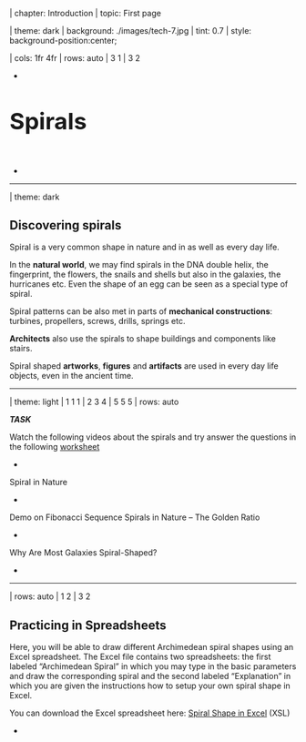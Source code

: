 
| chapter: Introduction
| topic: First page

| theme: dark
| background: ./images/tech-7.jpg
| tint: 0.7
| style: background-position:center;

| cols: 1fr 4fr
| rows: auto
| 3 1
| 3 2

-

<big>

# <big>Spirals</big>

</big>

&nbsp;

<f-next-button title="Start" />

-

---








| theme: dark



<!-- ## Discove&shy;ring Spirals

Spiral is a very common shape in nature and in as well as every day life. In the **natural world**, we may find spirals in the DNA double helix, the fingerprint, the flowers, the snails and shells but also in the galaxies, the hurricanes etc. Even the shape of an egg can be seen as a special type of spiral.

Spiral patterns can be also met in parts of **mechanical constructions**: turbines, propellers, screws, drills, springs etc.

**Architects** also use the spirals to shape buildings and components like stairs.

Finally spiral shaped **artworks**, **figures** and **artifacts** are used in every day life objects, even in the ancient time. -->


<div class="grid masonry" style="--cols: 1fr 1fr 1fr 1fr; grid-template-rows:repeat( 1fr) ; --gap:0;">

  <div style="padding:var(--base3); grid-column:1 / span 2">
    
  ## Dis&shy;cove&shy;ring spirals
  
  Spiral is a very common shape in nature and in as well as every day life. 

  </div>

  <f-image src="./images/nature-1.jpg" />
  <f-image src="./images/nature-2.jpg" />
  <f-image src="./images/nature-3.jpg"  />
  <f-image src="./images/nature-4.jpg" />

  <div style="padding:var(--base3)">

  In the **natural world**, we may find spirals in the DNA double helix, the fingerprint, the flowers, the snails and shells but also in the galaxies, the hurricanes etc. Even the shape of an egg can be seen as a special type of spiral.
  
  </div>

  <f-image src="./images/nature-5.jpg" />
  <f-image src="./images/nature-6.jpg" />
  <f-image src="./images/nature-7.jpg" />
  <f-image src="./images/nature-9.jpg" />

  <div style="padding:var(--base3)">

  Spiral patterns can be also met in parts of **mechanical constructions**: turbines, propellers, screws, drills, springs etc.
  
  </div>

  <f-image src="./images/tech-1.jpg" />
  <f-image src="./images/tech-2.jpg" />
  <f-image src="./images/tech-3.jpg" />
  <f-image src="./images/tech-4.jpg" />
  <f-image src="./images/tech-5.jpg" />
  <f-image src="./images/tech-6.jpg" />
  <f-image src="./images/tech-7.jpg" />
  <f-image src="./images/tech-8.jpg" />

  <div style="padding:var(--base3)">

  **Architects** also use the spirals to shape buildings and components like stairs.
  
  </div>

  <f-image src="./images/architecture-1.jpg" />
  <f-image src="./images/architecture-2.jpg" />
  <f-image src="./images/architecture-9.jpg" />
  <f-image src="./images/architecture-4.jpg" />
  <f-image src="./images/architecture-5.jpg" />
  <f-image src="./images/architecture-6.jpg" />
  <f-image src="./images/architecture-8.jpg" />
  <f-image src="./images/architecture-7.jpg" style="grid-column:1 / span 2" />

  <div style="padding:var(--base3)">

  Spiral shaped **artworks**, **figures** and **artifacts** are used in every day life objects, even in the ancient time.
  
  </div>

  <f-image src="./images/art-3.jpg" />
  <f-image src="./images/art-4.jpg" />
  <f-image src="./images/art-5.jpg" />
  <f-image src="./images/art-6.jpg" />
  <f-image src="./images/art-7.jpg" />
</div>

---






| theme: light
| 1 1 1 
| 2 3 4
| 5 5 5
| rows: auto

***TASK*** <f-activity-icon />

Watch the following videos about the spirals and try answer the questions in the following [worksheet](https://spiralsdesignstem.files.wordpress.com/2018/07/worksheet-1-1.docx)

-

<f-video src="https://www.youtube.com/watch?v=lPOf70xIJyg" />

Spiral in Nature

-

<f-video src="https://www.youtube.com/watch?v=iEnR8zupK0A" />

Demo on Fibonacci Sequence Spirals in Nature – The Golden Ratio

-

<f-video src="https://www.youtube.com/watch?v=aIUu5uMKB70" />

Why Are Most Galaxies Spiral-Shaped?

-

<f-next-button />

---








| rows: auto
| 1 2
| 3 2

<!-- 2. Working with spirals -->
## Practicing in Spreadsheets

Here, you will be able to draw different Archimedean spiral shapes using an Excel spreadsheet. The Excel file contains two spreadsheets: the first labeled “Archimedean Spiral” in which you may type in the basic parameters and draw the corresponding spiral and the second labeled “Explanation” in which you are given the instructions how to setup your own spiral shape in Excel.

You can download the Excel spreadsheet here: [Spiral Shape in Excel](https://spiralsdesignstem.files.wordpress.com/2018/09/spiral-shape-in-excel1.xls) (XSL)


-

<div style="height:80vh; ">

<f-image src="https://spiralsdesignstem.files.wordpress.com/2018/09/excel1.jpg" style="--image-min-height:40vh; --image-height:40vh;" />
<f-image src="https://spiralsdesignstem.files.wordpress.com/2018/09/excel21.jpg" style="--image-min-height:40vh; --image-height:40vh;" />

<!-- ![](https://spiralsdesignstem.files.wordpress.com/2018/09/excel1.jpg?w=434&h=456) 

![](https://spiralsdesignstem.files.wordpress.com/2018/09/excel21.jpg?w=585&h=460) -->

</div>

-

<f-next-button />

---







| rows: auto 
| cols: 3fr 2fr
| 1 1
| 2 3
| 4 4

## 2D, 3D Spirals in Geogebra

-

Geogebra is a free online math tools for graphing, geometry, 3D modelling etc.

<br>

<f-inline>

  <f-link to="https://www.geogebra.org/2d" class="button tertiary">Geogebra 2D version</f-link>

  <f-link to="https://www.geogebra.org/3d" class="button tertiary">Geogebra 3D version</f-link>

</f-inline>

<br>

<f-link to="https://spiralsdesignstem.files.wordpress.com/2018/10/what-is-geogebra.pdf">Short introduction to Geogebra</f-link> (pdf)

In our example Geogebra will be used as a practicing tool for creating 3D spirals.

-

### Geogebra examples

<f-link to="https://www.geogebra.org/m/aKC2MESg">Spiral types in Geogebra</f-link>

#### 3D spiral examples:

Spiral 1: <f-link to="https://www.geogebra.org/m/usfyzvuc">geogebra.org/m/usfyzvuc</f-link>
Spiral 2: <f-link to="https://www.geogebra.org/m/scky7tbf">geogebra.org/m/scky7tbf</f-link>
Spiral 3: <f-link to="https://www.geogebra.org/m/yctfkmjg">geogebra.org/m/yctfkmjg</f-link>
Spiral 4: <f-link to="https://www.geogebra.org/m/jkvcnjpd">geogebra.org/m/jkvcnjpd</f-link>
Screw:    <f-link to="https://www.geogebra.org/m/pdrtw9uv">geogebra.org/m/pdrtw9uv</f-link>

-

<f-next-button />

---







| 4 4
| 1 2
| 3 3


## <f-activity-icon /> Task 1

Open the Geogebra application in https://www.geogebra.org/3d

Start practicing in creating 3D spirals, following the instructions of the <f-link to="https://spiralsdesignstem.files.wordpress.com/2018/10/worksheet-spiral.pdf">Worksheet 1</f-link> (PDF)

-

## <f-activity-icon /> Task 2

Open the Geogebra application in https://www.geogebra.org/3d

Start practicing in creating 3D spirals, following the instructions of the <f-link to="https://spiralsdesignstem.files.wordpress.com/2018/11/archimedean-spiral-worksheet.pdf">Worksheet 2</f-link> (PDF)

-

<f-next-button />

-

---












| theme: dark

<center>
<div style="padding:5vh 10vw">

  # Basics of trigono&shy;metry and polar coordi&shy;nates
  
  <br />

  <f-next-button />
  
</div>
</center>













---






<!-- 3. Background -->

| cols: 3fr 2fr
| 1 3
| 2 3
| 4 4

<caption>Basics of trigonometry and polar coordinates</caption>

## Basics of trigonometry

-

In order to design a spiral you first need to recall the basic knowledge from trigonometry, a know the basic notation of trigonometry which is the branch of mathematics dealing with the **relations of the sides and angles of triangles**.

### The sides of an orthogonal triangle

Assume that there is an orthogonal triangle (a triangle with one angle equal to 90°). The side that is always opposite to the right angle is called <f-math inline red>**"hypotenuse"**</f-math>. This is the longest side in the orthogonal triangle.

If we choose an angle <f-math inline>θ</f-math> other the right angle, the side that lies opposite to it is called <f-math inline blue>"opposite"</f-math>. The third angle, not in the opposite side is called <f-math inline green>"adjacent"</f-math> sides. Let's call the sides <f-math inline green>a</f-math>, <f-math inline blue>b</f-math> and <f-math inline red>c</f-math>.

The length of the three sides <f-math inline green>a</f-math>, <f-math inline blue>b</f-math> and <f-math inline red>c</f-math> of an orthogonal triangle are linked with **“Pythagorean equation”**

<f-math>\color{blue}a^2 \color{black}+ \color{green}b^2 \color{black}= \color{red}c^2</f-math>

This equation states that **the square of the hypotenuse** (the side opposite the right angle) is equal to **the sum of the squares of the other two sides**.

-

<div style="position:sticky; top:0;">
  <f-scene responsive style="max-width:600px;">
    <defs>
    <marker id="arrow" viewBox="0 0 10 10" refX="5" refY="5"
      markerWidth="5" markerHeight="5"
      orient="auto-start-reverse" fill="lightgray" >
        <path d="M 0 0 L 10 5 L 0 10 z" />
    </marker>
    </defs>
    <f-group position="0.4 0">
      <f-arc position="-1.5 -1" start-angle="90" end-angle="130" r="0.4" inner-radius="0.4" stroke-width="2" />
      <f-line points="-1.5 -1, 1 -1"  :stroke="color('green')" />
      <f-line points="1 -1, 1  1"     :stroke="color('blue')" />
      <f-line points="1 1, -1.5 -1"     :stroke="color('red')" />
      <f-box r="0.2" position="0.9 -0.9" strokeWidth="2" />
      <polyline points="-1.05,-0.85 0.85,-0.1" fill="none" stroke="lightgray" stroke-width="0.02" stroke-dasharray="0.04" marker-end="url(#arrow)" />
      <polyline points="0.9,-0.9 -0.2,-0.1" fill="none" stroke="lightgray" stroke-width="0.02" stroke-dasharray="0.04" marker-end="url(#arrow)" />
      <f-text :fill="color('red')" position="-0.6 0.5">Hypotenuse:c</f-text>
      <f-text :fill="color('green')" position="-0.2 -1.3">Adjascent:a</f-text>
      <f-text :fill="color('blue')" position="1.3 0" rotation="90">Opposite:b</f-text>
      <f-text position="-1.5 -0.8" style="font-size:120%">θ</f-text>
    </f-group>
  </f-scene>
</div>

-

<br>

<f-next-button />

---



| cols: 3fr 2fr
| 1 2
| 3 4
| 5 5

<caption>Basics of trigonometry and polar coordinates</caption>

## Trigonometric Ratios

The ratios (fractions) of the sides a, b and c  of an orthogonal right triangle are called trigonometric ratios. Three common trigonometric ratios are the sine (**sin**), cosine (**cos**), and tangent (**tan**). For any angle θ such that of the triangle in Figure 1, these are defined for as follows:

<f-math>sin(θ) = \frac{\color{blue}Opposite}{\color{red}Hypotenuse} = \frac{\color{blue}b}{\color{red}c}</f-math><f-math>cos(θ) = \frac{\color{green}Adjascent}{\color{red}Hypotenuse} = \frac{\color{green}a}{\color{red}c}</f-math><f-math>tan(θ) = \frac{\color{blue}Opposite}{\color{green}Adjascent} = \frac{sin θ}{cos θ} = \frac{\color{blue}b}{\color{green}a}</f-math>

To remember these definitions, note the following:

<f-math>Sine = \frac{\color{blue}Opposite}{\color{red}Hypotenuse}</f-math><f-math>Cosine = \frac{\color{green}Adjascent}{\color{red}Hypotenuse}</f-math><f-math>Tangent = \frac{\color{blue}Opposite}{\color{green}Adjascent}</f-math>

By applying the Pythagorean equation to the trigonometric ratios derives that, for any angle θ in an orthogonal triangle holds

<f-math>sin^2(θ) + cos^2(θ) = 1</f-math>

-

<div style="position:sticky; top:0;">
  <f-scene responsive style="max-width:600px;">
    <defs>
    <marker id="arrow" viewBox="0 0 10 10" refX="5" refY="5"
      markerWidth="5" markerHeight="5"
      orient="auto-start-reverse" fill="lightgray" >
        <path d="M 0 0 L 10 5 L 0 10 z" />
    </marker>
    </defs>
    <f-arc position="-1.5 -1" start-angle="90" end-angle="130" r="0.4" inner-radius="0.4" stroke-width="2" />
    <f-line points="-1.5 -1, 1 -1"  :stroke="color('green')" />
    <f-line points="1 -1, 1  1"     :stroke="color('blue')" />
    <f-line points="1 1, -1.5 -1"     :stroke="color('red')" />
    <f-box r="0.2" position="0.9 -0.9" strokeWidth="2" />
    <polyline points="-1.05,-0.85 0.85,-0.1" fill="none" stroke="lightgray" stroke-width="0.02" stroke-dasharray="0.04" marker-end="url(#arrow)" />
    <polyline points="0.9,-0.9 -0.2,-0.1" fill="none" stroke="lightgray" stroke-width="0.02" stroke-dasharray="0.04" marker-end="url(#arrow)" />
    <f-text :fill="color('red')" position="-0.6 0.5">Hypotenuse:c</f-text>
    <f-text :fill="color('green')" position="-0.2 -1.3">Adjascent:a</f-text>
    <f-text :fill="color('blue')" position="1.3 0" rotation="90">Opposite:b</f-text>
    <f-text position="-1.5 -0.8" style="font-size:120%">θ</f-text>
  </f-scene>
</div>

-

### Example

Let the triangle <f-math inline>ABC</f-math> be with sides 3, 4 and 5.

In the above triangle <f-math inline>ABC</f-math>, the trigonometric ratios of the angle <f-math inline>A</f-math> are calculated:

<f-math>sin(A) = \frac{\color{blue}CB}{\color{red}AB} = \frac{\color{blue}3}{\color{red}5} = 0.6</f-math><f-math>cos(A) = \frac{\color{green}AC}{\color{red}AB} = \frac{\color{green}4}{\color{red}5} = 0.8</f-math><f-math>tan(A) = \frac{\color{blue}CB}{\color{green}AC} = \frac{\color{blue}3}{\color{green}4} = 0.75</f-math>

or by using the values of <f-math inline>sin(A)</f-math> and <f-math inline>cos(A)</f-math> 

<f-math>tan(A) = \frac{sin(A)}{cos(A)} = \frac{0.6}{0.8} = 0.75</f-math>

In this example we can verify that 

<f-math>\color{red}AB\color{black}^2 = \color{green}AC\color{black}^2 + \color{blue}BC\color{black}^2 or</f-math><f-math>\color{red}5\color{black}^2 = \color{green}4\color{black}^2 + \color{blue}3\color{black}^2 or</f-math><f-math>\color{red}25\color{black} = \color{green}16\color{black} + \color{blue}9\color{black}</f-math>

<!-- ![](https://spiralsdesignstem.files.wordpress.com/2018/09/eq5.jpg) -->

Moreover,  

<f-math inline>sin^2(A) + cos^2(A) = 1 </f-math> or<br /><f-math inline>0.6^2 + 0.8^2 = 0.36 + 0.64 = 1</f-math>

<!-- ![](https://spiralsdesignstem.files.wordpress.com/2018/09/eq72.jpg) -->

-

<div style="position:sticky; top:0;">
  <f-scene responsive style="max-width:550px;">
    <f-arc position="-1.5 -1" start-angle="90" end-angle="125" r="0.4" inner-radius="0.4" stroke-width="2" />
    <f-line points="-1.5 -1, 1.5 -1"  :stroke="color('green')" />
    <f-line points="1.5 -1, 1.5  1.25"     :stroke="color('blue')" />
    <f-line points="1.5 1.25, -1.5 -1"     :stroke="color('red')" />
    <f-box r="0.2" position="1.4 -0.9" strokeWidth="2" />
    <f-text :fill="color('red')" position="0 0.4">5</f-text>
    <f-text :fill="color('green')" position="0 -1.3">4</f-text>
    <f-text :fill="color('blue')" position="1.3 0">3</f-text>
    <f-text position="-1.6 -1.2">A</f-text>
    <f-text position="1.6 1.3">B</f-text>
    <f-text position="1.6 -1.2">C</f-text>
  </f-scene>
</div>

<!-- ![](https://spiralsdesignstem.files.wordpress.com/2018/09/triangle1.jpg?w=135&zoom=2) -->

-

<br />

<f-next-button />









---

| 1 1
| 2 3
| 4 5
| 6 6

<caption>Basics of trigonometry and polar coordinates</caption>

## Cartesian and Polar Coordinates 

-

### Cartesian coordinates

Any point in the plane can be defined by its coordinates (**X**, **Y**). (X, Y) is a pair of numbers denoting the distances from two perpendicular lines: the vertical line (-axis) and the horizontal line (-axis). For example, in the next figure the point A is defined as a pair (3,4), where X=3 and Y=4. These are called Cartesian coordinates.

-

<f-image src="https://spiralsdesignstem.files.wordpress.com/2018/09/plane11.jpg" style="--image-size:contain; --image-height:30vh;" />

<!-- ![](https://spiralsdesignstem.files.wordpress.com/2018/09/plane11.jpg) -->

-

### Polar coordinates

However, in many cases such that of drawing a spiral, a different expression is needed. One may notice that instead of using (x, y) as the coordinates of point A, the **distance from the zero point r and the angle θ** may equivalently be used. This means that the position of any point in the plane can be described by the pair (r, θ). These are called **Polar coordinates of the point A**.

> Cartesian and Polar coordinates are equivalent and can be converted from one type to another.

-

<f-image src="./images/polar-coordinates.png" style="--image-size:contain; --image-height:30vh; --image-position:center;" />

<!-- ![](./images/polar-coordinates.png) -->

-

<f-next-button />

---




| cols: 3fr 2fr
| 1 1
| 2 3
| 4 3
| 5 5

<caption>Basics of trigonometry and polar coordinates</caption>

## Calculation of Polar coordinates

-

#### 1. Find the Polar coordinates from Cartesian coordinates

Assume that a point A(3,4) is given. According to the next figure, the grey triangle is orthogonal with opposite and adjacent sides equal to y=4 and x=3, respectively.

The **hypotenuse is the distance r** and can be estimated by applying the Pythagorean equation as

<f-math>\color{red}r^2 \color{black} = \color{blue}x^2 \color{blaxk}+ \color{green}y^2 \color{black}= \color{blue}3^2 \color{black}+ \color{green}4^2 \color{black}= \color{blue}9 \color{black}+ \color{green}16 \color{black}= 25</f-math><f-math>\color{red}r \color{black}= \sqrt{25} = 5</f-math>

<!-- ![](https://spiralsdesignstem.files.wordpress.com/2018/09/eq8.jpg) -->

From the same triangle, **angle θ can be estimated** indirectly in terms of the tan(θ) ratio.

Indeed

<f-math>tan(θ) = \frac{\color{green}y}{\color{blue}x} = \frac{\color{green}4}{\color{blue}3} = 1.33</f-math><f-math>θ = tan^{-1}(1.33) = 53.06\degree</f-math>

<!-- ![](https://spiralsdesignstem.files.wordpress.com/2018/09/eq9.jpg) -->

👉Note the value of θ derives by the **inverse function of tangens** (tan<sup>-1</sup>). Any typical scientific calculator includes this option.

-

<f-scene responsive style="position:sticky; top:25vh; max-width:600px;">
  <defs>
    <marker id="arrow" viewBox="0 0 10 10" refX="5" refY="5"
      markerWidth="5" markerHeight="5"
      orient="auto-start-reverse" fill="lightgray" >
        <path d="M 0 0 L 10 5 L 0 10 z" />
    </marker>
    </defs>
    <polyline points="0,-1.9 0,1.9" fill="none" stroke="lightgray" stroke-width="0.02" stroke-dasharray="0.04" marker-end="url(#arrow)" />
    <polyline points="-1.9,0 1.9,0" fill="none" stroke="lightgray" stroke-width="0.02" stroke-dasharray="0.04" marker-end="url(#arrow)" />
    <f-circle r="1.5" strokeWidth="2" :stroke="color('gray')" />
    <f-polygon :points="[ [0,0], polarxy(90,0.75), polarxy(150, 1.5) ]" :fill="color('yellow')" stroke opacity="0.6" />
    <f-line points="0 0, 0 1.31" :stroke="color('green')" />
    <f-polygon :points="[ [0,0], polarxy(90,0.75), polarxy(150, 1.5) ]" strokeWidth="2" />
    <f-line points="0 0, 0.75 0" :stroke="color('blue')" />
    <f-line :points="[[0,0],polarxy(150, 1.5)]" :stroke="color('red')" />
    <f-arc position="0 0" start-angle="90" end-angle="150" r="0.45" inner-radius="0.45" stroke-width="1" />
    <f-box r="0.1" position="0.7 0.05" strokeWidth="1" />
    <f-text :position="polarxy(140,1.9)">A(x:3,y:4)</f-text>
    <f-text position="-0.1 0.6" :fill="color('green')" rotation="90" scale="0.75">r⋅sin(θ)</f-text>
    <f-text position="0.4 -0.25" :fill="color('blue')" scale="0.75">r⋅cos(θ)</f-text>
    <f-text :position="polarxy(155, 0.75)" :fill="color('red')" scale="0.75">r</f-text>
    <f-text position="0.22 0.05" >θ</f-text>
    <f-text position="1.9 0.1" scale="0.75">x</f-text>
    <f-text position="0.15 1.85" scale="0.75">y</f-text>
    
</f-scene>

<!-- ![](https://spiralsdesignstem.files.wordpress.com/2018/09/plane21.jpg) -->

-

#### 2. From Polar to Cartesian coordinates

Following the previous example, assume now that the point A is known by its polar coordinates (5, 53.06°). Its Cartesian coordinates derive by applying the trigonometric ratios cos() and sin() as follows.

<f-math>cos(θ) = \frac{\color{blue}x}{\color{red}r}</f-math><f-math>{\color{blue}x} = {\color{red}r} \cdot cos(θ) = {\color{red}5} \cdot cos(53.06\degree) = {\color{red}5} \cdot 0.6 = \color{blue}3</f-math><f-math>sin(θ) = \frac{\color{green}y}{\color{red}r}</f-math><f-math>{\color{green}y} = {\color{red}r} \cdot sin(θ) = {\color{red}5} \cdot sin(53.06\degree) = {\color{red}5} \cdot 0.8 = \color{green}4</f-math>

<!-- ![](https://spiralsdesignstem.files.wordpress.com/2018/09/eq10.jpg) -->

-

<f-next-button />

---













| theme: dark

<center>
<div style="padding:5vh 10vw">

  # Mathe&shy;matics of 2D and 3D Archi&shy;medean spirals

  This section will help you understand the mathematics and particular the equations and formulas from which 2D and 3D spirals derive.

  <br />

  <f-next-button />
  
</div>
</center>

---







| cols: 2fr 1fr 2fr
| 1 1 1
| 2 4 5
| 3 4 5
| 6 6 6



<caption>Mathematics of 2D and 3D Archimedean spirals</caption>

## Equations of 2D Archi&shy;medean spirals

-

Assume that a point is described by its polar coordinates (r, θ). Remember that r is the radius, the distance of the point from the center of the axes and θ is the angle formed between the radius and x axis (see next figure).

-

<f-image src="https://spiralsdesignstem.files.wordpress.com/2018/09/spiral2d-2.jpg?w=300&h=261" style="--image-size:contain; --image-height:35vh; " />

<!-- ![](https://spiralsdesignstem.files.wordpress.com/2018/09/spiral2d-2.jpg?w=300&h=261) -->

-

Now, image what happens if the angle θ gradually increases from the zero degrees (θ=0º) to θ=90º and then to θ=180º up to θ=360º. If the radius *r* remains constant, the corresponding point will move along the blue circle. This is the basic movement to produce a circular shape.

-

Lets simulate this:

<f-slider set="circleProgress" value="0" to="360" title="θ" />

<f-scene grid responsive style="max-width:600px;">
  <f-circle r="1.5" strokeWidth="1" :stroke="color('blue')" />
  <f-group rotation="90">
    <!-- <f-line :points="[[0,0], polarxy(get('circleProgress'),1.5) ]" /> -->
    <f-arc r="1.5" inner-radius="0" :stroke="color('red')" start-angle="0" :end-angle="get('circleProgress', 0)" stroke-width="4" />
    <f-circle r="0.1" :stroke="color('red')" :position="polarxy( get('circleProgress', 0), 1.5)"  />
  </f-group>
  <f-text :position="polarxy( get('circleProgress', 0)+90, 1.75)">r</f-text>
  <f-text position="0 0.1">θ={{Math.round(get('circleProgress', 0))}}°</f-text>
</f-scene>

-

<f-next-button />

---





| gap: 7vh 5vw
| 1 1
| 2 3
| 4 5
| 6 6

<caption>Mathematics of 2D and 3D Archimedean spirals</caption>

## Equations of 2D Archi&shy;medean spirals

-

In the previous movement, if we assume that **r is not constant** but changes gradually as the angle θ ranges from 0º to 360º, then we get a **perfect spiral shape**.

To draw an Archimedian spiral, two basic parameters need to define:

- the starting point on the x axis (lets call it **α**) and
- the distance **d** between two consecutive lines of the spiral.

<f-slider 
    title="α"
    :value="150" 
    set="radius"
    from="0"
    to="200" 
/>
<f-slider 
    title="d"
    :value="0" 
    set="padding"
    from="0"
    to="100" 
/>
<f-slider 
    title="Active point"
    :value="0" 
    set="active"
    from="0"
    to="180"
    :step="1" 
/>

The most usual case of an Archimedian spiral is that when the spiral shape begins from the beginning of the axes x and y. In such a case α=0.

-

<f-artboard responsive grid width="600" height="400">
  <g transform="translate(300 200)">
    <Spiral :cycles="5" :padding="get('padding', 0)" :startX="get('radius', 100)" :activePoint="get('active', 0)" :info="false" />
  </g>
</f-artboard>

-



<!-- ![](https://spiralsdesignstem.files.wordpress.com/2018/09/spiral2d-3.jpg?w=300&h=276) -->

**Any point (x,y) of the plane belongs to a spiral shape if satisfies the following equations**

<f-math>x = r \cdot cos(θ)</f-math><f-math>y = r \cdot sin(θ)</f-math><f-math>r = a + \frac{d}{2π} \cdot θ</f-math><f-math>θ = 0°...360°</f-math>

Note that π is the well known PI number equal to 3.14159.

The following figure, explains the above equations in terms of the polar coordinates explained in the previous section.

<!-- ![](https://spiralsdesignstem.files.wordpress.com/2018/09/spiral2d-1.jpg?w=1024&h=671) -->

> Based on the above equations, any flat, 2D Archimedian spiral can be drawn if the angle θ ranges from 0º to 360º, and for every single value in that range, the coordinates  x and y are calculated and the corresponding point (x,y) in plotted in the plane.

-

<!-- <f-image src="https://spiralsdesignstem.files.wordpress.com/2018/09/spiral2d-1.jpg?w=1024&h=671" style="--image-size:contain; --image-min-height:40vh" /> -->

<f-artboard responsive width="600" height="400">
<defs>
<marker id="arrow" viewBox="0 0 10 10" refX="9" refY="5"
    markerWidth="3" markerHeight="3"
    orient="auto-start-reverse" :fill="color('darkgray')" >
    <path d="M 0 0 L 10 5 L 0 10 z" />
  </marker>
  </defs>
  <g transform="translate(300 200)">
    <Spiral :cycles="3" :padding="60" :startX="150" activePoint="6" :info="false" :triangle="true" />
    <f-line :points="[ [0,30], [polarx(90, 150), polary(90, 150)+30] ]" stroke-width="3" marker-end="url(#arrow)" marker-start="url(#arrow)" />
    <f-line :points="[ [polarx(90,150), 0], [polarx(90, 210), 0] ]" stroke-width="3" marker-end="url(#arrow)" marker-start="url(#arrow)" />
    <f-text position="45 -5" scale="1.5">x</f-text>
    <f-text position="90 -60" scale="1.5">y</f-text>
    <f-text position="30 -70" scale="1.5">r</f-text>
    <f-text position="80 50" scale="1.5">α</f-text>
    <f-text position="180 20" scale="1.5">d</f-text>
  </g>
</f-artboard>

-

<f-next-button />

---




| cols: 3fr 2fr
| 1 1
| 2 3
| 4 4

<caption>Mathematics of 2D and 3D Archimedean spirals</caption>

## Equations of 3D spirals

-

The equations of a 3D spiral or helix are similar to those presented before.

In three dimensions we assume that a **third axis z denoting the height** is added to the plane. For that new axis and the two horizontal (x and y), the equations are as follows:

<f-math>x = R \cdot cos(t)</f-math><f-math>y = R \cdot sin(t)</f-math><f-math>z = c \cdot t</f-math><f-math>t = {0...2\pi}  =  {0\degree...360\degree}</f-math>

<!-- ![](https://spiralsdesignstem.files.wordpress.com/2018/10/eq121.jpg?w=300&h=148) -->

In the above equations, **R** represents the radius of the cycle in the plane X-Y and **t** varies between 0 and 2π in the right-hand direction full cycle. The factor **c** is constant so the value **2πc** denotes the vertical separation of the helix’s loop.

<!-- Next figure presents the shape of a helix drawn in the three dimensions. -->

![](https://spiralsdesignstem.files.wordpress.com/2018/10/spiral3d.jpg?w=287&h=300)

-

<f-slider set="t" from="0" to="0.2" step="0.02" value="0" title="t" />
<f-slider set="rad" from="0.2" to="1.8" step="0.1" value="1" title="R" />
<f-slider set="rot" to="360" step="1" value="20" title="Rotate spiral" />

<f-scene3 responsive isometric style="max-width:700px">
  <f-group3 :rotation="[60, 0, get('rot', 20)]" :key="get('t', 0)">
  <f-point3 :key="get('rad')"
    :points="range(-10,10,0.1).map(x => [get('rad', 1)*Math.cos(x),get('rad', 1)*Math.sin(x),x*get('t',0)])"
    :stroke="color('gray')"
  />
  </f-group3>
</f-scene3>

-

<f-next-button />

---












| 1 1
| 2 3
| 4 3

## 3D Design

In this section you can use a 3D Design software to produce objects relevant to spirals or search the internet to find 3D Models online.

-

#### Find objects online

You can find and download 3D Models by visiting the webpages below:

* <f-link to="https://www.thingiverse.com/">www.thingiverse.com</f-link>
* <f-link to="https://www.youmagine.com/">www.youmagine.com</f-link>

**Find a 3D Model you like by visiting the above websites.**

1. Download the files of the 3D Model you selected.
2. Extract the .zip file of the 3D Model after you download it.
3. What are the files extensions?
4. Are these extensions known to you?
5. What the .stl file stands for?

-

#### Design your own objects

Use the online **Tinkercad software**, available at: <f-link to="http://www.tinkercad.com">www.tinkercad.com</f-link> and try to complete the tasks of the following pdf worksheets.

<f-link to="https://spiralsdesignstem.files.wordpress.com/2018/09/worksheet-1.pdf">Worksheet 1</f-link> – Create a simple 3D Spiral Shape – Clockspring

<f-link to="https://spiralsdesignstem.files.wordpress.com/2018/09/worksheet-2.pdf">Worksheet 2</f-link> – Implement a 2D Spiral shape and transform it into a 3D Spiral Shape

<f-link to="https://spiralsdesignstem.files.wordpress.com/2018/09/worksheet-3.pdf">Worksheet 3</f-link> – Create a simple Screw with Spiral Shapes

<f-link to="https://spiralsdesignstem.files.wordpress.com/2018/09/worksheet-4.pdf">Worksheet 4</f-link> – Create a Helical Compression Spring

-

<f-next-button />

---




<!-- 

## 3D Printing Gallery

<div class="grid" style="--cols: 1fr 1fr 1fr 1fr 1fr 1fr">

[![Ultimaker1](https://spiralsdesignstem.files.wordpress.com/2018/09/ultimaker1.jpg?w=162&h=162&crop=1 "Ultimaker1")](https://spiralsdesignstem.wordpress.com/ultimaker1/) 

[![Ultimakersample1](https://spiralsdesignstem.files.wordpress.com/2018/09/ultimakersample1.jpg?w=162&h=162&crop=1 "Ultimakersample1")](https://spiralsdesignstem.wordpress.com/ultimakersample1/) 

[![Cura1](https://spiralsdesignstem.files.wordpress.com/2018/09/cura1.jpg?w=162&h=162&crop=1 "Cura1")](https://spiralsdesignstem.wordpress.com/cura1/) 

[![Cura2](https://spiralsdesignstem.files.wordpress.com/2018/09/cura2.jpg?w=121&h=121&crop=1 "Cura2")](https://spiralsdesignstem.wordpress.com/cura2/) 

[![Tinkercadsample1](https://spiralsdesignstem.files.wordpress.com/2018/09/tinkercadsample1.jpg?w=121&h=121&crop=1 "Tinkercadsample1")](https://spiralsdesignstem.wordpress.com/tinkercadsample1/) 

[![Ultimakersample3](https://spiralsdesignstem.files.wordpress.com/2018/09/ultimakersample3.jpg?w=121&h=121&crop=1 "Ultimakersample3")](https://spiralsdesignstem.wordpress.com/ultimakersample3/) 

[![Ultimakersample2](https://spiralsdesignstem.files.wordpress.com/2018/09/ultimakersample2.jpg?w=121&h=121&crop=1 "Ultimakersample2")](https://spiralsdesignstem.wordpress.com/ultimakersample2/) 

[![Ultimakersample4](https://spiralsdesignstem.files.wordpress.com/2018/09/ultimakersample4.jpg?w=121&h=121&crop=1 "Ultimakersample4")](https://spiralsdesignstem.wordpress.com/ultimakersample4/) 

[![Ultimakersample5](https://spiralsdesignstem.files.wordpress.com/2018/09/ultimakersample5.jpg?w=121&h=121&crop=1 "Ultimakersample5")](https://spiralsdesignstem.wordpress.com/ultimakersample5/) 

[![Ultimakersample6](https://spiralsdesignstem.files.wordpress.com/2018/09/ultimakersample6.jpg?w=121&h=121&crop=1 "Ultimakersample6")](https://spiralsdesignstem.wordpress.com/ultimakersample6/) 

[![Ultimakersample7](https://spiralsdesignstem.files.wordpress.com/2018/09/ultimakersample7.jpg?w=121&h=121&crop=1 "Ultimakersample7")](https://spiralsdesignstem.wordpress.com/ultimakersample7/) 

[![Ultimakersample8](https://spiralsdesignstem.files.wordpress.com/2018/09/ultimakersample8.jpg?w=121&h=121&crop=1 "Ultimakersample8")](https://spiralsdesignstem.wordpress.com/ultimakersample8/) 

[![Ultimakersample9](https://spiralsdesignstem.files.wordpress.com/2018/09/ultimakersample9.jpg?w=121&h=121&crop=1 "Ultimakersample9")](https://spiralsdesignstem.wordpress.com/ultimakersample9/) 

[![Ultimakersample10](https://spiralsdesignstem.files.wordpress.com/2018/09/ultimakersample10.jpg?w=121&h=121&crop=1 "Ultimakersample10")](https://spiralsdesignstem.wordpress.com/ultimakersample10/) 

[![Ultimakersample11](https://spiralsdesignstem.files.wordpress.com/2018/09/ultimakersample11.jpg?w=121&h=121&crop=1 "Ultimakersample11")](https://spiralsdesignstem.wordpress.com/ultimakersample11/) 

[![Ultimakersample12](https://spiralsdesignstem.files.wordpress.com/2018/09/ultimakersample12.jpg?w=121&h=121&crop=1 "Ultimakersample12")](https://spiralsdesignstem.wordpress.com/ultimakersample12/) 

[![Ultimakersample13](https://spiralsdesignstem.files.wordpress.com/2018/09/ultimakersample13.jpg?w=121&h=121&crop=1 "Ultimakersample13")](https://spiralsdesignstem.wordpress.com/ultimakersample13/) 

[![Ultimakersample14](https://spiralsdesignstem.files.wordpress.com/2018/09/ultimakersample14.jpg?w=121&h=121&crop=1 "Ultimakersample14")](https://spiralsdesignstem.wordpress.com/ultimakersample14/) 

[![Ultimakersample15](https://spiralsdesignstem.files.wordpress.com/2018/09/ultimakersample15.jpg?w=121&h=121&crop=1 "Ultimakersample15")](https://spiralsdesignstem.wordpress.com/ultimakersample15/) 

[![Ultimakersample16](https://spiralsdesignstem.files.wordpress.com/2018/09/ultimakersample16.jpg?w=121&h=121&crop=1 "Ultimakersample16")](https://spiralsdesignstem.wordpress.com/ultimakersample16/) 

[![Ultimakersample17](https://spiralsdesignstem.files.wordpress.com/2018/09/ultimakersample17.jpg?w=121&h=121&crop=1 "Ultimakersample17")](https://spiralsdesignstem.wordpress.com/ultimakersample17/) 

[![Ultimakersample18](https://spiralsdesignstem.files.wordpress.com/2018/09/ultimakersample18.jpg?w=121&h=121&crop=1 "Ultimakersample18")](https://spiralsdesignstem.wordpress.com/ultimakersample18/) 

[![Ultimakersample_node1](https://spiralsdesignstem.files.wordpress.com/2018/09/ultimakersample_node1.jpg?w=121&h=121&crop=1 "Ultimakersample_node1")](https://spiralsdesignstem.wordpress.com/ultimakersample_node1/) 

</div> -->





| 1 1 
| 2 3
| 4 5
| rows: auto

# 3D printing videos

The objects that were 3D Printed were retrieved from
https://www.youmagine.com/ and https://www.thingiverse.com

-

<f-video src="https://www.youtube.com/watch?v=pS2WOM_TBjs" />

3D Printing of a **Spiral Cube**

-

<f-video src="https://www.youtube.com/watch?v=FHV3Sn-KqlQ" />

3D Printing of a **Tornado**

-

<f-video src="https://www.youtube.com/watch?v=HB7imT8L5x0" />

3D Printing of a **DNA chain**

-

<f-video src="https://www.youtube.com/watch?v=86W2zbpf4Io" />

3D Printing of a **DNA chain** II

---










| 1 2 
| 3 2 
 
## Let's play dice!
  
#### **Dice games**
  
Dice games are board games that you play with a dice. The Backgammon, Chuck-a-Luck (Bird cage), Ludo etc are examples of dice games. A list of several dice games can be found at <f-link to="http://www.dice-play.com/GamesAZ.htm">dice-play.com/GamesAZ.htm</f-link>
  
Dice games are based on rules according to which a player throws the dice and depending on the result, an action is performed. In these games the random outcome of the dice is very important. The dice must have **enough space** to roll several times so to end up randomly to their final position.

-

<f-image src="./images/dice-game.jpg" style="--image-min-height:40vw;" />

-

<f-next-button />

<f-notes title="Credits">

https://www.pexels.com/photo/blur-board-game-business-challenge-278918/

</f-notes>

---




| 1 2
| 3 2


<div class="bottom">
  
  ## The design problem
  
  There's often not enough space to throw the dice – it often ends up under a couch or punches other game pieces all over the place.

  Can we come up with a solution, that would:

1. be easy to use
2. allow one more dice roll down simultaneously
3. assure the random outcome of the dice
4. save space
5. be fair – the players should not to be able to manipulate the outcome.
</div>

-

<div style="height:100%;">
  <f-image src="./images/dice-throw.jpg" style="--image-min-height:50vh; --image-position:5% center" />
</div>

-

<f-next-button />

<f-notes title="Credits">

https://www.goodfreephotos.com/other-photos/Gambling-game-in-a-casino.jpg.php

</f-notes>

---




| 1 2
| 3 2


## The solution

Such dice throwing objects has been previously designed and sold. For example in the e-shop <f-link to="https://www.etsy.com/search?q=dice%20tower">Etsy.com</f-link> you find different implementations of the basic vertical dice throwing idea. They are made of different materials (plastic, wood, paper etc.), shapes (tower, folding boxes, spiral cylinders etc.)

A dice-tower – i.e. a cylinder that when the player lets the dice from the top, it will let them go down rolling and let them exit at the bottom level.

The problem of the dice-cylinder is to think, design and implement a rolling path for the dice within the cylinder so to let them move and roll sufficient distance, greater than the height of the cylinder, so to ensure the random dice outcome. Moreover, the movement of the dice should be smooth, without obstacles and such to ensure that they will not stick in an intermediate position and come down directly.

-

<f-image src="./images/dice-tower.jpg" style="--image-min-height:50vh">

-

<f-next-button />

<f-notes title="Credits">

https://www.etsy.com/listing/692902098/dice-tower-board-game

</f-notes>

---




| 1 2
| 3 2


<div class="bottom">
  
## Directions for the design
  
To solve such a problem, consider the spiral theory. The path that follows the dice down to the exit of the cylinder may be a helix tube or a round staircase. Focusing to the case of the spiral stairs, several questions may arise:

- Why such a helix staircase might be an efficient structure in terms of space capacity and length of the rolling path?
- Given of some parameters such the height, the number of spirals, and the diameter of the cylinder base how the helix staircase can be designed? How long should be the helix path? How many stairs can be used in the specific cylinder height?
  
Look at the metallic stairs. You notice the round tube-shaped central column and the stairs linked to it. The most important characteristics of this stair is the helix shape.
</div>

-

<f-image src="./images/dice-stairs.jpg" />

-

<f-next-button />

<f-notes title="Credits">

  #### Image sources:

  https://pxhere.com/en/photo/1556977 
</f-notes>

---



| gap: 8vmin
| 1 1
| 2 3
| 4 5
| 6 6


## The Dice Cylinder Basic Math & Calculations

### The helix within a cylinder

But how can one easily design such a helix? Consider the following example.

-

##### Step 1

Get a rectangular piece of paper and draw its diagonal with a pencil. Try to bend the paper so to gradually form a cylinder, a tube. Then, you may notice that the round shape automatically transforms the diagonal line to a helix! This helix line will be the basic direction for the stairs to be linked. Further note that this is a simple, one spiral helix.

<img src="https://spiralsdesignstem.files.wordpress.com/2019/05/eikona10.png" style="width:100%; height:auto; float:left;" />


-

##### Step 2

<!-- <img src="https://spiralsdesignstem.files.wordpress.com/2019/05/eikona11.png" style="width:50%; height:auto; float:left;" /> -->

<f-scene responsive style="width:50%; height:auto; float: left; max-width:400px; margin-bottom:20px;">
  <f-group position="-0.1 0.5" scale="1.2">
    <f-line points="-1.5 1, -1.5 -1, 1.5 -1, 1.5 1" closed :fill="color('lightestgray')" stroke-width="2" />
    <f-line points="-1.5 1, 1.5 0" :stroke="color('red')" stroke-width="2" />
    <f-line points="-1.5 0, 1.5 -1" :stroke="color('red')" stroke-width="2" />
    <f-line points="-1.6 0, 1.6 0" stroke-width="1" />
  </f-group>
</f-scene>

Further note that in the previous figure the helix is simple, with only one spiral. What will be the design if one wants to make a two-spiral helix? This is simple. Start by dividing the rectangular piece of paper into two equal horizontal parts (see next figure). Then draw the diagonals in both parts. If you bend this structure, the red lines will form a two-spiral helix.
  
Helix with more than two spirals can be also formed by dividing the basic rectangular into appropriate number of equal parts.

-

##### Step 3


<f-scene responsive style="width:50%; height:auto; float: left; max-width:360px; margin-bottom:20px;">
  <defs>
    <marker id="arrow" viewBox="0 0 10 10" refX="10" refY="5"
      markerWidth="5" markerHeight="5"
      orient="auto-start-reverse" :fill="color('blue')" >
        <path d="M 0 0 L 10 5 L 0 10 z" />
    </marker>
  </defs>
  <f-group position="0 0.15">
    <f-circle r="1.5" stroke-width="2" :fill="color('lightestgray')" />
    <f-circle r="0.5" stroke-width="2" fill="#ffffff" />
    <f-line v-for="(l, i) in 12" :key="'line'+i" 
      :rotation="360/12*i"
      points="0 1.55, 0 -1.55" stroke-width="1" :stroke="color('gray')" />
    <f-arc r="1.64" inner-radius="1.64" start-angle="180" end-angle="210" stroke-width="1" />
    <f-text position="-0.5 1.65" scale="0.85">30°</f-text>
    <f-line points="-0.5 0, -0.5 -1.6" :stroke="color('blue')" stroke-width="0.5" />
    <f-line points="0.5 0, 0.5 -1.6" :stroke="color('blue')" stroke-width="0.5" />
    <f-line points="-0.5 -1.63, 0.5 -1.63" :stroke="color('blue')" stroke-width="1" marker-end="url(#arrow)" marker-start="url(#arrow)" />
    <f-text position="0 -1.80" scale="0.7">Diameter of the column</f-text>
    <f-line points="-1.5 0, -1.5 -1.9" :stroke="color('blue')" stroke-width="0.5" />
    <f-line points="1.5 0, 1.5 -1.9" :stroke="color('blue')" stroke-width="0.5" />
    <f-line points="-1.5 -1.93, 1.5 -1.93" :stroke="color('blue')" stroke-width="1" marker-end="url(#arrow)" marker-start="url(#arrow)" />
    <f-text position="0 -2.1" scale="0.7">Diameter of the circle base</f-text>
  </f-group>
</f-scene>

Assuming that the helix column has been constructed, the stairs may be designed as equal triangles. The number of the steps required is depended on the height of the stair and the distance between two consecutive steps while their size is linked to the size of the circular base of the stair.

For example, if 12 steps are needed, the following figure presents the 12 equal triangles.


<!-- ![eikona12](https://spiralsdesignstem.files.wordpress.com/2019/05/eikona12.png?w=330&h=345) -->

-

<img src="https://spiralsdesignstem.files.wordpress.com/2019/05/eikona13.png" style="width:40%; float:right;" />

##### Step 4

To form the final stair structure, the triangle steps are linked with the helix in equal distances, as next figure presents.

-

<f-next-button />

---






## Basic calculations for the dice cylinder


As mentioned in previous texts, the proposed dice cylinder will include an internal helix staircase which will be the path for the dice. This document presents the basic calculations for that construction.

![eikona16](https://spiralsdesignstem.files.wordpress.com/2019/05/eikona16.png?w=287&h=382)

By inspecting the basic structure, we notice that the basic part of the helix staircase is the inner cylinder column in which the triagonal-shaped stairs are adopted. The following figure presents these parts and shows the parameters used for the calculations.

![eikona17](https://spiralsdesignstem.files.wordpress.com/2019/05/eikona17.png?w=542&h=408)

These are

**h** = the height of the stair

**R** = the radius of the basic cycle

**r** = the radius of the inner column

**d** = the distance (height) between two consecutive stairs

**θ** = the angle of the trigonal stair

**N** \= the number of stairs

Assume that the parameter **h, R, r** and **d** are predetermined and known, the rest  of them derive as follows :

The number of stairs **N** are dependent on the height **h** and the distance **d** between the stairs and related with the formula  **h = d (N+1)** By solving the equation, **N** derives as **N=1 – h/d**.

The base cycle is divided into N equal triangles, so their angle can be computed as  **θ = 3600 / Ν**

The inner column, seen as a cylinder with base radius **r** and when expanded, it forms a rectangle with height **h** and width the length of the inner cycle which is **2πr** (π=3,14).

The **N** stairs are placed in equal positions by using a grid. Next figure presents such a grid for **N=12** stairs.

![](https://spiralsdesignstem.files.wordpress.com/2019/05/eikona18.png?w=550&h=430)

The level of each stair is presented by the red line and the green diagonal line represents the helix path of the stair. The length **S** of this path is computed as the hypotenuse of the rectangular triangle with sides **h** and **2πr**. From the Pythagoras theorem derives that **S2 =(2πr)2+h2** so **S = square root ((2πr)2+h2).**

---






# Build the Dice Cylinder

## Instructions for the paper model

To construct the paper model of the dice staircase we need :

* 2 A4 sheets of thick paper where we print the template
* Pair of scissors
* Liquid paper glue
* Plastic A4 sheet e.g. overhead transparency film sheet

Follow the steps.

1. Open and print the pages of the template sheet.
2. Cut the 12 triangle stairs and the base.

  <f-inline>

  [![](https://spiralsdesignstem.files.wordpress.com/2019/05/eikona19.png?w=243&h=276 "eikona19")](https://spiralsdesignstem.wordpress.com/eikona19/) 

  [![](https://spiralsdesignstem.files.wordpress.com/2019/05/eikona20.png?w=249&h=276 "eikona20")](https://spiralsdesignstem.wordpress.com/eikona20/) 

  </f-inline>

3. Cut the column, incise the vertical stripes so to bend the paper along the horizontal dimension. Connect the two edges with glue.

  <f-inline>

  [![](https://spiralsdesignstem.files.wordpress.com/2019/05/eikona21.png?w=162&h=162&crop=1 "eikona21")](https://spiralsdesignstem.wordpress.com/eikona21/) 

  [![](https://spiralsdesignstem.files.wordpress.com/2019/05/eikona22.png?w=162&h=162&crop=1 "eikona22")](https://spiralsdesignstem.wordpress.com/eikona22/) 

  [![](https://spiralsdesignstem.files.wordpress.com/2019/05/eikona23.png?w=162&h=162&crop=1 "eikona23")](https://spiralsdesignstem.wordpress.com/eikona23/) 

  </f-inline>

4. Stick the column to the base using glue

  <f-inline>

  [![](https://spiralsdesignstem.files.wordpress.com/2019/05/eikona24.png?w=252&h=180 "eikona24")](https://spiralsdesignstem.wordpress.com/eikona24/) 

  [![](https://spiralsdesignstem.files.wordpress.com/2019/05/eikona25.png?w=240&h=180 "eikona25")](https://spiralsdesignstem.wordpress.com/eikona25/) 

  </f-inline>

5. Stick the stairs in the column. Use the direction of the black helix line.

  For every stair, bend the narrow white part of the triangle up to the dotted line so to form a right angle with the rest grey part.  Glue the stairs in the column, at the level of the black horizontal line.

  <f-inline>

  [![eikona26](https://spiralsdesignstem.files.wordpress.com/2019/05/eikona26.png?w=162&h=162&crop=1 "eikona26")](https://spiralsdesignstem.wordpress.com/eikona26/) 

  [![eikona27](https://spiralsdesignstem.files.wordpress.com/2019/05/eikona27.png?w=162&h=162&crop=1 "eikona27")](https://spiralsdesignstem.wordpress.com/eikona27/) 

  [![eikona28](https://spiralsdesignstem.files.wordpress.com/2019/05/eikona28.png?w=162&h=162&crop=1 "eikona28")](https://spiralsdesignstem.wordpress.com/eikona28/) 

  </f-inline>

  Do the same for all the 12 stairs.

  <f-inline>

  [![eikona29](https://spiralsdesignstem.files.wordpress.com/2019/05/eikona29.png?w=155&h=205 "eikona29")](https://spiralsdesignstem.wordpress.com/eikona29/) 

  [![eikona30](https://spiralsdesignstem.files.wordpress.com/2019/05/eikona30.png?w=168&h=205 "eikona30")](https://spiralsdesignstem.wordpress.com/eikona30/) 

  [![eikona31](https://spiralsdesignstem.files.wordpress.com/2019/05/eikona31.png?w=165&h=205 "eikona31")](https://spiralsdesignstem.wordpress.com/eikona31/) 

  </f-inline>

6. Make the external cylinder from a plastic sheet

  Use an A4 plastic film.

  ![eikona32](https://spiralsdesignstem.files.wordpress.com/2019/05/eikona32.png?w=265&h=199)

  Cut a piece of 12 cm width. Cut a rectangular piece at the bottom to let the dice exit.

  ![eikona33](https://spiralsdesignstem.files.wordpress.com/2019/05/eikona33.png?w=529&h=228)

  Bend the plastic sheet so to form a cylinder and stick the two edges using the glue.

  <f-inline>

  [![eikona34](https://spiralsdesignstem.files.wordpress.com/2019/05/eikona34.png?w=302&h=169 "eikona34")](https://spiralsdesignstem.wordpress.com/eikona34/) 

  [![eikona35](https://spiralsdesignstem.files.wordpress.com/2019/05/eikona35.png?w=190&h=169 "eikona35")](https://spiralsdesignstem.wordpress.com/eikona35/) 

  </f-inline>

  Put the paper staircase model with in the plastic cylinder.

  ![eikona36](https://spiralsdesignstem.files.wordpress.com/2019/05/eikona36.png?w=298&h=397)

---




## Dice cylinder paper sheet template

To construct the paper model of the dice staircase you can use the following Paper Sheet Template:

[Paper Sheet Template](https://spiralsdesignstem.files.wordpress.com/2019/05/the_dice_cylinder_paper_sheet_template.pdf)

## Dice box and dice cylinder in 3D

To construct a Dice Box or a Dice Cylinder in 3D you can use the following worksheet:

[Dice Box and Dice Cylinder in 3D](https://spiralsdesignstem.files.wordpress.com/2019/05/the_dice_box_in_3d_worksheet.pdf)
